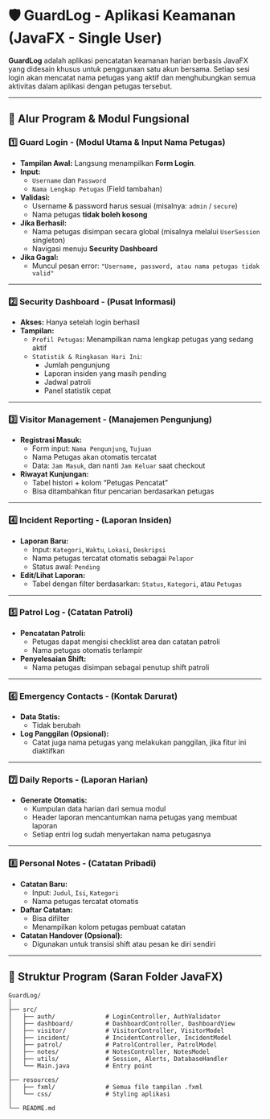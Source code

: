# 🛡️ GuardLog - Aplikasi Keamanan (JavaFX - Single User)

**GuardLog** adalah aplikasi pencatatan keamanan harian berbasis JavaFX yang didesain khusus untuk penggunaan satu akun bersama. Setiap sesi login akan mencatat nama petugas yang aktif dan menghubungkan semua aktivitas dalam aplikasi dengan petugas tersebut.

---

## 🧭 Alur Program & Modul Fungsional

### 1️⃣ Guard Login - (Modul Utama & Input Nama Petugas)
- **Tampilan Awal:** Langsung menampilkan **Form Login**.
- **Input:** 
  - `Username` dan `Password`
  - `Nama Lengkap Petugas` (Field tambahan)
- **Validasi:**
  - Username & password harus sesuai (misalnya: `admin` / `secure`)
  - Nama petugas **tidak boleh kosong**
- **Jika Berhasil:**
  - Nama petugas disimpan secara global (misalnya melalui `UserSession` singleton)
  - Navigasi menuju **Security Dashboard**
- **Jika Gagal:**
  - Muncul pesan error: `"Username, password, atau nama petugas tidak valid"`

---

### 2️⃣ Security Dashboard - (Pusat Informasi)
- **Akses:** Hanya setelah login berhasil
- **Tampilan:**
  - `Profil Petugas`: Menampilkan nama lengkap petugas yang sedang aktif
  - `Statistik & Ringkasan Hari Ini`:
    - Jumlah pengunjung
    - Laporan insiden yang masih pending
    - Jadwal patroli
    - Panel statistik cepat

---

### 3️⃣ Visitor Management - (Manajemen Pengunjung)
- **Registrasi Masuk:**
  - Form input: `Nama Pengunjung`, `Tujuan`
  - Nama Petugas akan otomatis tercatat
  - Data: `Jam Masuk`, dan nanti `Jam Keluar` saat checkout
- **Riwayat Kunjungan:**
  - Tabel histori + kolom “Petugas Pencatat”
  - Bisa ditambahkan fitur pencarian berdasarkan petugas

---

### 4️⃣ Incident Reporting - (Laporan Insiden)
- **Laporan Baru:**
  - Input: `Kategori`, `Waktu`, `Lokasi`, `Deskripsi`
  - Nama petugas tercatat otomatis sebagai `Pelapor`
  - Status awal: `Pending`
- **Edit/Lihat Laporan:**
  - Tabel dengan filter berdasarkan: `Status`, `Kategori`, atau `Petugas`

---

### 5️⃣ Patrol Log - (Catatan Patroli)
- **Pencatatan Patroli:**
  - Petugas dapat mengisi checklist area dan catatan patroli
  - Nama petugas otomatis terlampir
- **Penyelesaian Shift:**
  - Nama petugas disimpan sebagai penutup shift patroli

---

### 6️⃣ Emergency Contacts - (Kontak Darurat)
- **Data Statis:**
  - Tidak berubah
- **Log Panggilan (Opsional):**
  - Catat juga nama petugas yang melakukan panggilan, jika fitur ini diaktifkan

---

### 7️⃣ Daily Reports - (Laporan Harian)
- **Generate Otomatis:**
  - Kumpulan data harian dari semua modul
  - Header laporan mencantumkan nama petugas yang membuat laporan
  - Setiap entri log sudah menyertakan nama petugasnya

---

### 8️⃣ Personal Notes - (Catatan Pribadi)
- **Catatan Baru:**
  - Input: `Judul`, `Isi`, `Kategori`
  - Nama petugas tercatat otomatis
- **Daftar Catatan:**
  - Bisa difilter
  - Menampilkan kolom petugas pembuat catatan
- **Catatan Handover (Opsional):**
  - Digunakan untuk transisi shift atau pesan ke diri sendiri

---

## 🧱 Struktur Program (Saran Folder JavaFX)

```plaintext
GuardLog/
│
├── src/
│   ├── auth/              # LoginController, AuthValidator
│   ├── dashboard/         # DashboardController, DashboardView
│   ├── visitor/           # VisitorController, VisitorModel
│   ├── incident/          # IncidentController, IncidentModel
│   ├── patrol/            # PatrolController, PatrolModel
│   ├── notes/             # NotesController, NotesModel
│   ├── utils/             # Session, Alerts, DatabaseHandler
│   └── Main.java          # Entry point
│
├── resources/
│   ├── fxml/              # Semua file tampilan .fxml
│   └── css/               # Styling aplikasi
│
└── README.md
